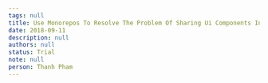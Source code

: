 ```yaml
---
tags: null
title: Use Monorepos To Resolve The Problem Of Sharing Ui Components In Aharoom
date: 2018-09-11
description: null
authors: null
status: Trial
note: null
person: Thanh Pham
---
```


